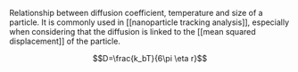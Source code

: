 Relationship between diffusion coefficient, temperature and size of a particle. It is commonly used in [[nanoparticle tracking analysis]], especially when considering that the diffusion is linked to the [[mean squared displacement]] of the particle. 

$$D=\frac{k_bT}{6\pi \eta r}$$